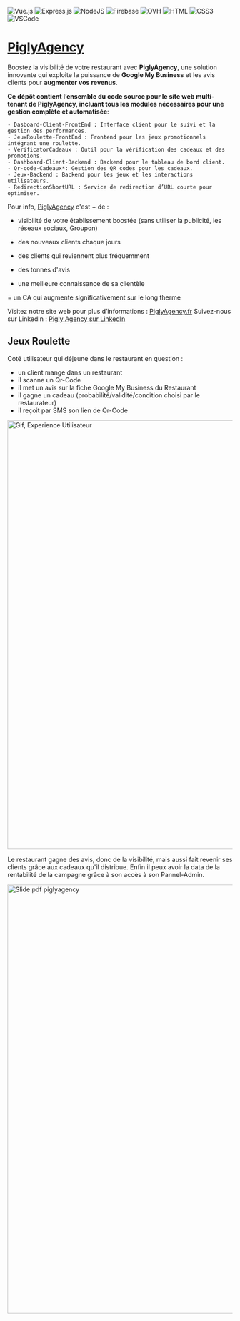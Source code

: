 ![Vue.js](https://img.shields.io/badge/vuejs-%2335495e.svg?style=for-the-badge&logo=vuedotjs&logoColor=%234FC08D)  ![Express.js](https://img.shields.io/badge/express.js-%23404d59.svg?style=for-the-badge&logo=express&logoColor=%2361DAFB)  ![NodeJS](https://img.shields.io/badge/node.js-6DA55F?style=for-the-badge&logo=node.js&logoColor=white) ![Firebase](https://img.shields.io/badge/firebase-a08021?style=for-the-badge&logo=firebase&logoColor=ffcd34) ![OVH](https://img.shields.io/badge/ovh-%23123F6D.svg?style=for-the-badge&logo=ovh&logoColor=#123F6D) ![HTML](https://img.shields.io/badge/HTML5-E34F26?style=for-the-badge&logo=html5&logoColor=white) ![CSS3](https://img.shields.io/badge/CSS3-1572B6?style=for-the-badge&logo=css3&logoColor=white) ![VSCode](https://img.shields.io/badge/Visual_Studio-0078d7?style=for-the-badge&logo=visual%20studio&logoColor=white)

# [PiglyAgency](https://piglyagency.fr/)

Boostez la visibilité de votre restaurant avec **PiglyAgency**, une solution innovante qui exploite la puissance de **Google My Business** et les avis clients pour **augmenter vos revenus**.

**Ce dépôt contient l’ensemble du code source pour le site web multi-tenant de PiglyAgency, incluant tous les modules nécessaires pour une gestion complète et automatisée**:

	- Dasboard-Client-FrontEnd : Interface client pour le suivi et la gestion des performances.
	- JeuxRoulette-FrontEnd : Frontend pour les jeux promotionnels intégrant une roulette.
	- VerificatorCadeaux : Outil pour la vérification des cadeaux et des promotions.
	- Dashboard-Client-Backend : Backend pour le tableau de bord client.
	- Qr-code-Cadeaux*: Gestion des QR codes pour les cadeaux.
	- Jeux-Backend : Backend pour les jeux et les interactions utilisateurs.
	- RedirectionShortURL : Service de redirection d’URL courte pour optimiser.

Pour info, [PiglyAgency](https://piglyagency.fr/) c'est + de : 

 + visibilité de votre établissement boostée (sans utiliser la publicité, les réseaux sociaux, Groupon) 

 + des nouveaux clients chaque jours 

 + des clients qui reviennent plus fréquemment 

 + des tonnes d'avis 

 + une meilleure connaissance de sa clientèle 

 = un CA qui augmente significativement sur le long therme 
 
Visitez notre site web pour plus d’informations : [PiglyAgency.fr](https://piglyagency.fr/)
Suivez-nous sur LinkedIn : [Pigly Agency sur LinkedIn](https://www.linkedin.com/company/pigly-agency/posts/?feedView=all)

## Jeux Roulette

Coté utilisateur qui déjeune dans le restaurant en question :

- un client mange dans un restaurant 
- il scanne un Qr-Code
- il met un avis sur la fiche Google My Business du Restaurant
- il gagne un cadeau (probabilité/validité/condition choisi par le restaurateur)
- il reçoit par SMS son lien de Qr-Code

 <img src="https://i.imgur.com/CLCwxJn.mp4" width="530" height="960" alt="Gif, Experience Utilisateur">

Le restaurant gagne des avis, donc de la visibilité, mais aussi fait revenir ses clients grâce aux cadeaux qu'il distribue. Enfin il peux avoir la data de la rentabilité de la campagne grâce à son accès à son Pannel-Admin.
  
  <img src="https://i.imgur.com/DqzZxnz.png" width="530" height="960" alt="Slide pdf piglyagency">
